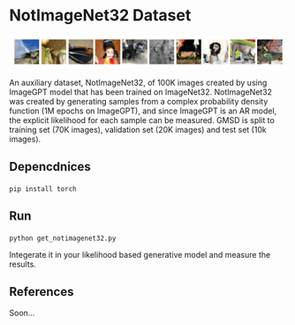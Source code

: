# NotImageNet32 Dataset

![alt text](https://github.com/eyalbetzalel/gmsd/blob/main/gmsd_examples.jpg)

An auxiliary dataset, NotImageNet32, of 100K images created by using ImageGPT model that has been trained on ImageNet32. NotImageNet32 was created by generating samples from a complex probability density function (1M epochs on ImageGPT), and since ImageGPT is an AR model, the explicit likelihood for each sample can be measured. GMSD is split to training set (70K images), validation set (20K images) and test set (10k images).

## Depencdnices

```pip install torch```

## Run

```python get_notimagenet32.py```

Integerate it in your likelihood based generative model and measure the results. 

## References

Soon...

